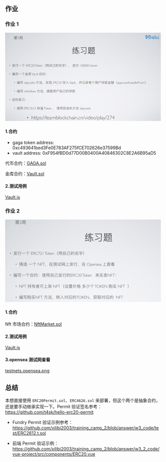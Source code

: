 ## 作业

### 作业 1

![作业1](./homework1.png)

#### 1.合约

- gaga token address: 0xc493641bed3Fe0E783AF275fCE702626e37599Bd
- vault address: 0xF954fBD0d77D00B0400A40846302C8E2A6B95aD5

代币合约：[GAGA.sol](./hardhat-vault/contracts/GaGa.sol)

金库合约：[Vault.sol](./hardhat-vault/contracts/Vault.sol)

#### 2.测试用例

[Vault.js](./hardhat-vault/test/Vault.js)

### 作业 2

![作业2](./homework2.png)

#### 1.合约

Nft 市场合约：[NftMarket.sol](./hardhat-nft-market/contracts/NftMarket.sol)

#### 2.测试用例

[Vault.js](./hardhat-nft-market/test/NftMarket.js)

#### 3.opensea 测试网查看

[testnets.opensea.png](./testnets.opensea.png)

## 总结

本想直接使用 `ERC20Permit.sol`、`ERC4626.sol` 来部署，但这个两个是抽象合约，还是要手动继承实现一下。Permit 验证签名参考：https://github.com/t4sk/hello-erc20-permit

- Fundry Permit 验证示例参考：https://github.com/xilibi2003/training_camp_2/blob/answer/w3_code/test/ERC2612.t.sol

- 前端 Permit 验证示例：https://github.com/xilibi2003/training_camp_2/blob/answer/w3_2_code/vue-project/src/components/ERC20.vue
